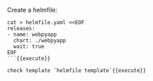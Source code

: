 Create a helmfile:

```
cat > helmfile.yaml <<EOF
releases:
- name: webpyapp
  chart: ./webpyapp
  wait: true
EOF
```{{execute}}

check template `helmfile template`{{execute}}